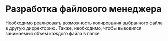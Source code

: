 # Разработка файлового менеджера
Необходимо реализовать возможность копирования выбранного файла в другую дирректорию. Также, необходимо, чтобы выводился занимаемый объем каждого файла в папке
